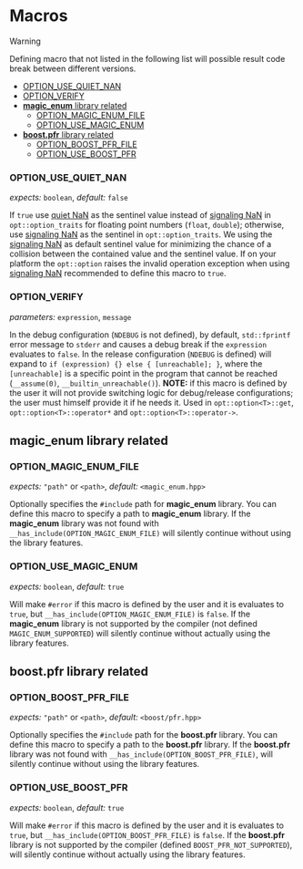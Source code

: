 ﻿
# Macros

> [!WARNING]
> Defining macro that not listed in the following list will possible result code break between different versions.

- [OPTION_USE_QUIET_NAN](#option_use_quiet_nan)
- [OPTION_VERIFY](#option_verify)
- [**magic_enum** library related](#magic_enum-library-related)
    - [OPTION_MAGIC_ENUM_FILE](#option_magic_enum_file)
    - [OPTION_USE_MAGIC_ENUM](#option_use_magic_enum)
- [**boost.pfr** library related](#boostpfr-library-related)
    - [OPTION_BOOST_PFR_FILE](#option_boost_pfr_file)
    - [OPTION_USE_BOOST_PFR](#option_use_boost_pfr)

### OPTION_USE_QUIET_NAN
*expects:* `boolean`, *default:* `false`

If `true` use [quiet NaN][] as the sentinel value instead of [signaling NaN][] in `opt::option_traits` for floating point numbers (`float`, `double`); otherwise, use [signaling NaN][] as the sentinel in `opt::option_traits`. We using the [signaling NaN][] as default sentinel value for minimizing the chance of a collision between the contained value and the sentinel value. If on your platform the `opt::option` raises the invalid operation exception when using [signaling NaN][] recommended to define this macro to `true`.

### OPTION_VERIFY
*parameters:* `expression`, `message`

In the debug configuration (`NDEBUG` is not defined), by default, `std::fprintf` error message to `stderr` and causes a debug break if the `expression` evaluates to `false`. In the release configuration (`NDEBUG` is defined) will expand to `if (expression) {} else { [unreachable]; }`, where the `[unreachable]` is a specific point in the program that cannot be reached (`__assume(0)`, `__builtin_unreachable()`). **NOTE:** if this macro is defined by the user it will not provide switching logic for debug/release configurations; the user must himself provide it if he needs it. Used in `opt::option<T>::get`, `opt::option<T>::operator*` and `opt::option<T>::operator->`.

## **magic_enum** library related

### OPTION_MAGIC_ENUM_FILE
*expects:* `"path"` or `<path>`, *default:* `<magic_enum.hpp>`

Optionally specifies the `#include` path for **magic_enum** library. You can define this macro to specify a path to **magic_enum** library. If the **magic_enum** library was not found with `__has_include(OPTION_MAGIC_ENUM_FILE)` will silently continue without using the library features.

### OPTION_USE_MAGIC_ENUM
*expects:* `boolean`, *default:* `true`

Will make `#error` if this macro is defined by the user and it is evaluates to `true`, but `__has_include(OPTION_MAGIC_ENUM_FILE)` is `false`. If the **magic_enum** library is not supported by the compiler (not defined `MAGIC_ENUM_SUPPORTED`) will silently continue without actually using the library features.

[quiet NaN]: https://en.wikipedia.org/wiki/NaN#Quiet_NaN
[signaling NaN]: https://en.wikipedia.org/wiki/NaN#Signaling_NaN

## **boost.pfr** library related

### OPTION_BOOST_PFR_FILE
*expects:* `"path"` or `<path>`, *default:* `<boost/pfr.hpp>`

Optionally specifies the `#include` path for the **boost.pfr** library. You can define this macro to specify a path to the **boost.pfr** library. If the **boost.pfr** library was not found with `__has_include(OPTION_BOOST_PFR_FILE)`, will silently continue without using the library features.

### OPTION_USE_BOOST_PFR
*expects:* `boolean`, *default:* `true`

Will make `#error` if this macro is defined by the user and it is evaluates to `true`, but `__has_include(OPTION_BOOST_PFR_FILE)` is `false`. If the **boost.pfr** library is not supported by the compiler (defined `BOOST_PFR_NOT_SUPPORTED`), will silently continue without actually using the library features.
